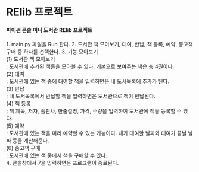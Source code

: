 # RElib 프로젝트
<h4>파이썬 콘솔 미니 도서관 RElib 프로젝트</h4>
1. main.py 파일을 Run 한다.
2. 도서관 책 모아보기, 대여, 반납, 책 등록, 예약, 중고책 구매 중 하나를 선택한다.
3. 기능 모아보기<br>
   (1) 도서관 책 모아보기<br>
   : 도서관에 추가된 책들을 모아볼 수 있다. 기본으로 보여주는 책은 총 4권이다.<br>
   (2) 대여<br>
   : 도서관에 있는 책 중에 대여할 책을 입력하면은 내 도서목록에 추가가 된다.<br>
   (3) 반납<br>
   : 내 도서목록에서 반납할 책을 입력하면은 도서관으로 책이 반납된다.<br>
   (4) 책 등록<br>
   : 책 제목, 저자, 출판사, 한줄설명, 가격, 수량을 입력하여 도서관에 책을 등록할 수 있다.<br>
   (5) 예약<br>
   : 도서관에 있는 책을 미리 예약할 수 있는 기능이다. 내가 대여할 날짜와 대여가 끝날 날짜 등을 계산해준다.<br>
   (6) 중고책 구매<br>
   : 도서관에 있는 책 중에서 책을 구매할 수 있다.<br>
4. 콘솔창에서 7을 입력하면은 프로그램이 종료된다.
